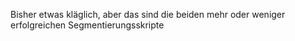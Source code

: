 Bisher etwas kläglich, aber das sind die beiden mehr oder weniger erfolgreichen Segmentierungsskripte
